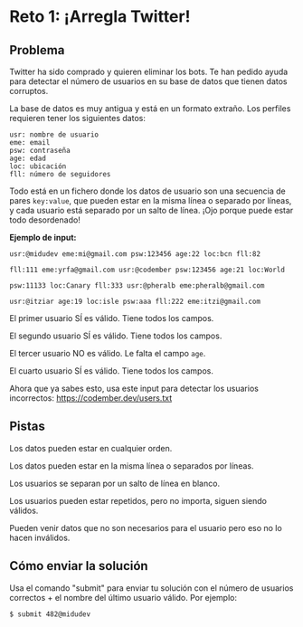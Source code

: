 # Reto 1: ¡Arregla Twitter!

 
## Problema

Twitter ha sido comprado y quieren eliminar los bots. Te han pedido ayuda para detectar el número de usuarios en su base de datos que tienen datos corruptos.

La base de datos es muy antigua y está en un formato extraño. Los perfiles requieren tener los siguientes datos:

  
```
usr: nombre de usuario
eme: email
psw: contraseña
age: edad
loc: ubicación
fll: número de seguidores
```
Todo está en un fichero donde los datos de usuario son una secuencia de pares `key:value`, que pueden estar en la misma línea o separado por líneas, y cada usuario está separado por un salto de línea. ¡Ojo porque puede estar todo desordenado!

  

**Ejemplo de input:** 

 ```
usr:@midudev eme:mi@gmail.com psw:123456 age:22 loc:bcn fll:82

fll:111 eme:yrfa@gmail.com usr:@codember psw:123456 age:21 loc:World

psw:11133 loc:Canary fll:333 usr:@pheralb eme:pheralb@gmail.com

usr:@itziar age:19 loc:isle psw:aaa fll:222 eme:itzi@gmail.com
```  

El primer usuario SÍ es válido. Tiene todos los campos.

El segundo usuario SÍ es válido. Tiene todos los campos.

El tercer usuario NO es válido. Le falta el campo `age`.

El cuarto usuario SÍ es válido. Tiene todos los campos.

  

Ahora que ya sabes esto, usa este input para detectar los usuarios incorrectos: https://codember.dev/users.txt

  

## Pistas

Los datos pueden estar en cualquier orden.

Los datos pueden estar en la misma línea o separados por líneas.

Los usuarios se separan por un salto de línea en blanco.

Los usuarios pueden estar repetidos, pero no importa, siguen siendo válidos.

Pueden venir datos que no son necesarios para el usuario pero eso no lo hacen inválidos.

## Cómo enviar la solución

Usa el comando "submit" para enviar tu solución con el número de usuarios correctos + el nombre del último usuario válido. Por ejemplo:

  `$ submit 482@midudev`
